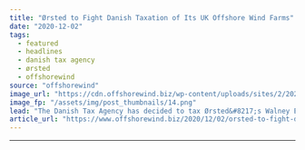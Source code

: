 ```yaml
---
title: "Ørsted to Fight Danish Taxation of Its UK Offshore Wind Farms"
date: "2020-12-02"
tags: 
  - featured
  - headlines
  - danish tax agency
  - ørsted
  - offshorewind
source: "offshorewind"
image_url: "https://cdn.offshorewind.biz/wp-content/uploads/sites/2/2020/12/02090040/Hornsea-One_Orsted.png"
image_fp: "/assets/img/post_thumbnails/14.png"
lead: "The Danish Tax Agency has decided to tax Ørsted&#8217;s Walney Extension and Hornsea One"
article_url: "https://www.offshorewind.biz/2020/12/02/orsted-to-fight-danish-taxation-of-its-uk-offshore-wind-farms/"
---
```


---
